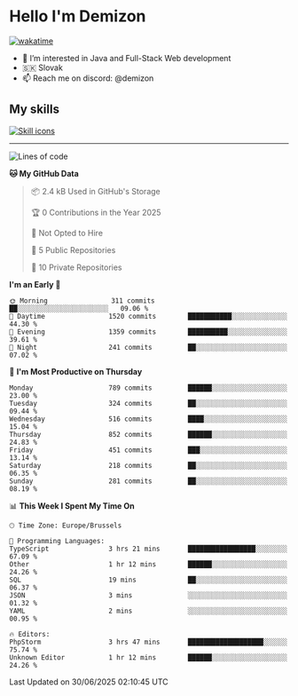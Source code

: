 # Hello I'm Demizon
[![wakatime](https://wakatime.com/badge/user/6ad1949f-d6d7-44f9-9eee-c35e54cc499b.svg)](https://wakatime.com/@6ad1949f-d6d7-44f9-9eee-c35e54cc499b)
- 👀 I’m interested in Java and Full-Stack Web development
- 🇸🇰 Slovak
- 📫 Reach me on discord: @demizon

## My skills
[![Skill icons](https://skillicons.dev/icons?i=java,js,ts,html,css,react,nextjs,tailwind,supabase,py,git,docker,linux,mysql,postgres,mongo&theme=dark)](https://github.com/Demizon3433)

---

<!--START_SECTION:waka-->
![Lines of code](https://img.shields.io/badge/From%20Hello%20World%20I%27ve%20Written-1.1%20million%20lines%20of%20code-blue)

**🐱 My GitHub Data** 

> 📦 2.4 kB Used in GitHub's Storage 
 > 
> 🏆 0 Contributions in the Year 2025
 > 
> 🚫 Not Opted to Hire
 > 
> 📜 5 Public Repositories 
 > 
> 🔑 10 Private Repositories 
 > 
**I'm an Early 🐤** 

```text
🌞 Morning                311 commits         ██░░░░░░░░░░░░░░░░░░░░░░░   09.06 % 
🌆 Daytime                1520 commits        ███████████░░░░░░░░░░░░░░   44.30 % 
🌃 Evening                1359 commits        ██████████░░░░░░░░░░░░░░░   39.61 % 
🌙 Night                  241 commits         ██░░░░░░░░░░░░░░░░░░░░░░░   07.02 % 
```
📅 **I'm Most Productive on Thursday** 

```text
Monday                   789 commits         ██████░░░░░░░░░░░░░░░░░░░   23.00 % 
Tuesday                  324 commits         ██░░░░░░░░░░░░░░░░░░░░░░░   09.44 % 
Wednesday                516 commits         ████░░░░░░░░░░░░░░░░░░░░░   15.04 % 
Thursday                 852 commits         ██████░░░░░░░░░░░░░░░░░░░   24.83 % 
Friday                   451 commits         ███░░░░░░░░░░░░░░░░░░░░░░   13.14 % 
Saturday                 218 commits         ██░░░░░░░░░░░░░░░░░░░░░░░   06.35 % 
Sunday                   281 commits         ██░░░░░░░░░░░░░░░░░░░░░░░   08.19 % 
```


📊 **This Week I Spent My Time On** 

```text
🕑︎ Time Zone: Europe/Brussels

💬 Programming Languages: 
TypeScript               3 hrs 21 mins       █████████████████░░░░░░░░   67.09 % 
Other                    1 hr 12 mins        ██████░░░░░░░░░░░░░░░░░░░   24.26 % 
SQL                      19 mins             ██░░░░░░░░░░░░░░░░░░░░░░░   06.37 % 
JSON                     3 mins              ░░░░░░░░░░░░░░░░░░░░░░░░░   01.32 % 
YAML                     2 mins              ░░░░░░░░░░░░░░░░░░░░░░░░░   00.95 % 

🔥 Editors: 
PhpStorm                 3 hrs 47 mins       ███████████████████░░░░░░   75.74 % 
Unknown Editor           1 hr 12 mins        ██████░░░░░░░░░░░░░░░░░░░   24.26 % 
```


 Last Updated on 30/06/2025 02:10:45 UTC
<!--END_SECTION:waka-->
